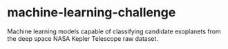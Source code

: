 # machine-learning-challenge
Machine learning models capable of classifying candidate exoplanets from the deep space NASA Kepler Telescope raw dataset.
